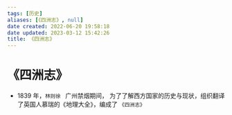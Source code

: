 ```yaml
---
tags: [历史]
aliases: [《四洲志》, null]
date created: 2022-06-20 19:58:18
date updated: 2023-03-12 15:42:26
title: 《四洲志》
---
```


# 《四洲志》

- 1839 年，`林则徐 ` 广州禁烟期间， 为了了解西方国家的历史与现状，组织翻译了英国人慕瑞的《地理大全》，编成了 `《四洲志》`
